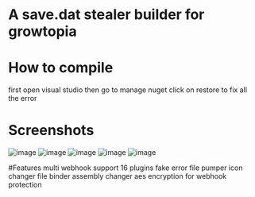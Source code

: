 # A save.dat stealer builder for growtopia
# How to compile
first open visual studio then go to manage nuget click on restore to fix all the error
# Screenshots
![image](https://user-images.githubusercontent.com/95192545/148665812-5ddb231e-a652-45d7-b769-34d87551b860.png)
![image](https://user-images.githubusercontent.com/95192545/148665817-115faaba-a10b-449d-a1fe-55d6887a9a36.png)
![image](https://user-images.githubusercontent.com/95192545/148665823-28c76e50-cf4f-4572-8874-0096e27c978a.png)
![image](https://user-images.githubusercontent.com/95192545/148665829-cdad0b79-c663-4a1e-9637-7a2ef4b7317e.png)
![image](https://user-images.githubusercontent.com/95192545/148665834-c1fc070d-625e-4513-86d9-62e90cef789c.png)

#Features
multi webhook support
16 plugins
fake error
file pumper
icon changer
file binder
assembly changer
aes encryption for webhook protection
